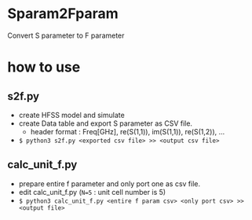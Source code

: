 # Sparam2Fparam
Convert S parameter to F parameter

# how to use
## s2f.py
- create HFSS model and simulate
- create Data table and export S parameter as CSV file.
    - header format : Freq[GHz], re(S(1,1)), im(S(1,1)), re(S(1,2)), ...
- `$ python3 s2f.py <exported csv file> >> <output csv file>`

## calc_unit_f.py
- prepare entire f parameter and only port one as csv file.
- edit calc_unit_f.py (`N=5` : unit cell number is 5)
- `$ python3 calc_unit_f.py <entire f param csv> <only port csv> >> <output file>`


